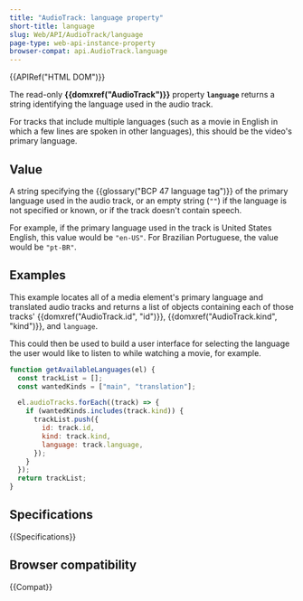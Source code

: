 ```yaml
---
title: "AudioTrack: language property"
short-title: language
slug: Web/API/AudioTrack/language
page-type: web-api-instance-property
browser-compat: api.AudioTrack.language
---
```


{{APIRef("HTML DOM")}}

The read-only **{{domxref("AudioTrack")}}**
property **`language`** returns a string identifying the
language used in the audio track.

For tracks that include multiple languages
(such as a movie in English in which a few lines are spoken in other languages), this
should be the video's primary language.

## Value

A string specifying the {{glossary("BCP 47 language tag")}} of
the primary language used in the audio track, or an empty string (`""`) if
the language is not specified or known, or if the track doesn't contain speech.

For example, if the primary language used in the track is United States English, this
value would be `"en-US"`. For Brazilian Portuguese, the value would be
`"pt-BR"`.

## Examples

This example locates all of a media element's primary language and translated audio
tracks and returns a list of objects containing each of those tracks'
{{domxref("AudioTrack.id", "id")}}, {{domxref("AudioTrack.kind", "kind")}}, and
`language`.

This could then be used to build a user interface for selecting the language the user
would like to listen to while watching a movie, for example.

```js
function getAvailableLanguages(el) {
  const trackList = [];
  const wantedKinds = ["main", "translation"];

  el.audioTracks.forEach((track) => {
    if (wantedKinds.includes(track.kind)) {
      trackList.push({
        id: track.id,
        kind: track.kind,
        language: track.language,
      });
    }
  });
  return trackList;
}
```

## Specifications

{{Specifications}}

## Browser compatibility

{{Compat}}
